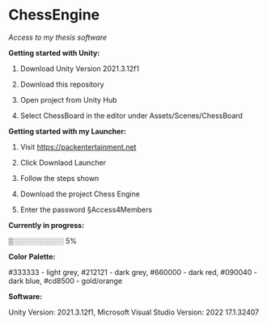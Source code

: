# ChessEngine
*Access to my thesis software*



**Getting started with Unity:**

1) Download Unity Version 2021.3.12f1

2) Download this repository

3) Open project from Unity Hub

4) Select ChessBoard in the editor under Assets/Scenes/ChessBoard



**Getting started with my Launcher:**

1) Visit https://packentertainment.net

2) Click Downlaod Launcher

3) Follow the steps shown

4) Download the project Chess Engine

5) Enter the password §Access4Members



**Currently in progress:**

▒░░░░░░░░░░ 5%



**Color Palette:**

#333333 - light grey,
#212121 - dark grey,
#660000 - dark red,
#090040 - dark blue,
#cd8500 - gold/orange



**Software:**

Unity Version: 2021.3.12f1,
Microsoft Visual Studio Version: 2022 17.1.32407





